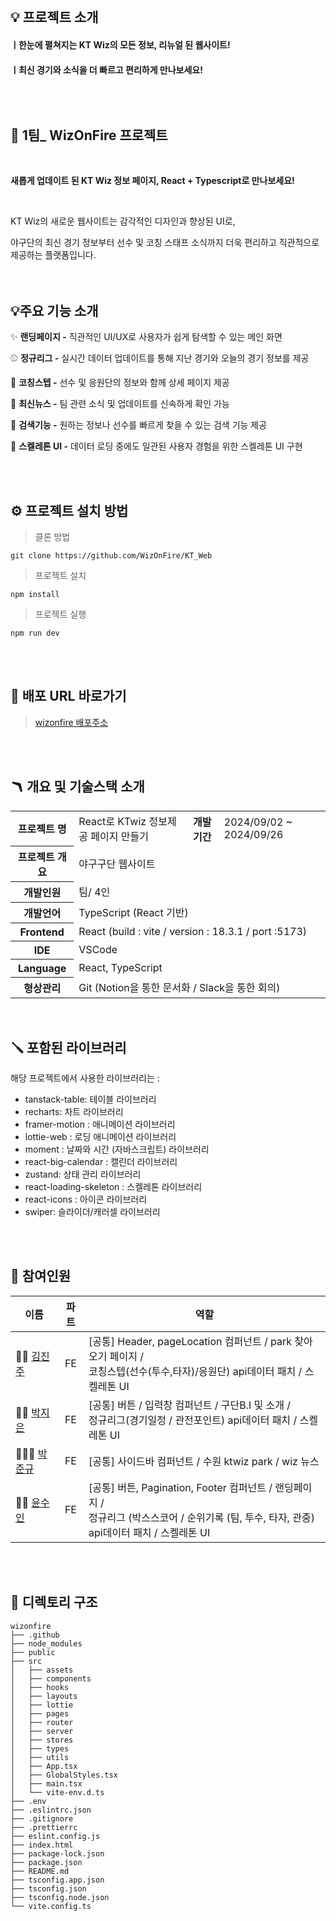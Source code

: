 
</br>

## 💡 프로젝트 소개

#### ㅣ한눈에 펼쳐지는 KT Wiz의 모든 정보, 리뉴얼 된 웹사이트!

#### ㅣ최신 경기와 소식을 더 빠르고 편리하게 만나보세요!

## </br></br> 🥎 1팀_ WizOnFire 프로젝트 

<br/>

**새롭게 업데이트 된 KT Wiz 정보 페이지, React + Typescript로 만나보세요!** 

<br/>

 KT Wiz의 새로운 웹사이트는 감각적인 디자인과 향상된 UI로, <br/>
 
야구단의 최신 경기 정보부터 선수 및 코칭 스태프 소식까지 더욱 편리하고 직관적으로 제공하는 플랫폼입니다. 
</br></br></br>

## 💡주요 기능 소개

✨ **랜딩페이지 -** 직관적인 UI/UX로 사용자가 쉽게 탐색할 수 있는 메인 화면

⚾ **정규리그 -** 실시간 데이터 업데이트를 통해 지난 경기와 오늘의 경기 정보를 제공

🧢 **코칭스텝 -** 선수 및 응원단의 정보와 함께 상세 페이지 제공

📰 **최신뉴스 -** 팀 관련 소식 및 업데이트를 신속하게 확인 가능

🔎 **검색기능 -** 원하는 정보나 선수를 빠르게 찾을 수 있는 검색 기능 제공

💭 **스켈레톤 UI -** 데이터 로딩 중에도 일관된 사용자 경험을 위한 스켈레톤 UI 구현

</br></br>

## ⚙️ 프로젝트 설치 방법

> 클론 방법

`git clone https://github.com/WizOnFire/KT_Web`

> 프로젝트 설치

`npm install`

> 프로젝트 실행

`npm run dev`

</br></br>

## 🔗 배포 URL 바로가기

> [ wizonfire 배포주소](https://wizonfire-publish.vercel.app/)



</br></br>

## 🪃 개요 및 기술스택 소개

<table>
    <tr>
        <th>프로젝트 명</th>
        <td>React로 KTwiz 정보제공 페이지 만들기</td>
        <th>개발기간</th>
        <td>2024/09/02 ~ 2024/09/26</td>
    </tr>
    <tr>
        <th>프로젝트 개요</th>
        <td colspan="3"> 야구구단 웹사이트</td>
    </tr>
    <tr>
        <th>개발인원</th>
        <td colspan="3">팀/ 4인 </td>
    </tr>
    <tr>
        <th>개발언어</th>
        <td colspan="3">TypeScript (React 기반)</td>
    </tr>
     <tr>
        <th>Frontend</th>
        <td colspan="3"> React (build : vite / version : 18.3.1 / port :5173)</td>
    </tr>
    <tr>
        <th>IDE</th>
        <td colspan="3">VSCode</td>
    </tr>
    <tr>
        <th>Language</th>
        <td colspan="3">React, TypeScript</td>
    </tr>
     <tr>
        <th>형상관리</th>
        <td colspan="3">Git (Notion을 통한 문서화 / Slack을 통한 회의)</td>
    </tr>
</table>

</br>

## 🪛 포함된 라이브러리 

해당 프로젝트에서 사용한 라이브러리는 :  

- tanstack-table: 테이블 라이브러리
- recharts: 차트 라이브러리
- framer-motion : 애니메이션 라이브러리
- lottie-web : 로딩 애니메이션 라이브러리
- moment : 날짜와 시간 (자바스크립트) 라이브러리
- react-big-calendar : 캘린더 라이브러리
- zustand: 상태 관리 라이브러리
- react-loading-skeleton : 스켈레톤 라이브러리
- react-icons : 아이콘 라이브러리
- swiper: 슬라이더/캐러셀 라이브러리

</br></br>

## 🧗 **참여인원**

| 이름   |  파트  | 역할                                                                                          |
| ------ | :----: | --------------------------------------------------------------------------------------------- |
| 👧🏻 [김진주](https://github.com/jinjukimink) |   FE   | [공통] Header, pageLocation 컴퍼넌트 / park 찾아오기 페이지 / <br> 코칭스텝(선수(투수,타자)/응원단) api데이터 패치 / 스켈레톤 UI          |
| 👧🏻 [박지은](https://github.com/jieunpark626) |   FE   | [공통] 버튼 / 입력창 컴퍼넌트 / 구단B.I 및 소개 / <br> 정규리그(경기일정 / 관전포인트)  api데이터 패치 / 스켈레톤 UI   |
| 🧔🏻‍♂️ [박준규](https://github.com/1dontknowwhatyouwant) |   FE   | [공통] 사이드바 컴퍼넌트 / 수원 ktwiz park / wiz 뉴스                                |
| 👧🏻 [윤수인](https://github.com/ddu2ni) |   FE   | [공통] 버튼, Pagination, Footer 컴퍼넌트 / 랜딩페이지 / <br> 정규리그 (박스스코어 / 순위기록  (팀, 투수, 타자, 관중) api데이터 패치 / 스켈레톤 UI   |

</br></br>

## 📂 디렉토리 구조

```
wizonfire
├── .github
├── node_modules
├── public
├── src
│   ├── assets
│   ├── components
│   ├── hooks
│   ├── layouts
│   ├── lottie
│   ├── pages
│   ├── router
│   ├── server
│   ├── stores
│   ├── types
│   ├── utils
│   ├── App.tsx
│   ├── GlobalStyles.tsx
│   ├── main.tsx
│   └── vite-env.d.ts
├── .env
├── .eslintrc.json
├── .gitignore
├── .prettierrc
├── eslint.config.js
├── index.html
├── package-lock.json
├── package.json
├── README.md
├── tsconfig.app.json
├── tsconfig.json
├── tsconfig.node.json
└── vite.config.ts
```




